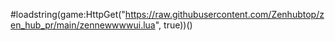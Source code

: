 #loadstring(game:HttpGet("https://raw.githubusercontent.com/Zenhubtop/zen_hub_pr/main/zennewwwwui.lua", true))()
